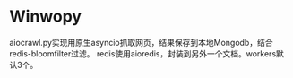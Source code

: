 # Winwopy

aiocrawl.py实现用原生asyncio抓取网页，结果保存到本地Mongodb，结合redis-bloomfilter过滤。
redis使用aioredis，封装到另外一个文档。workers默认3个。
